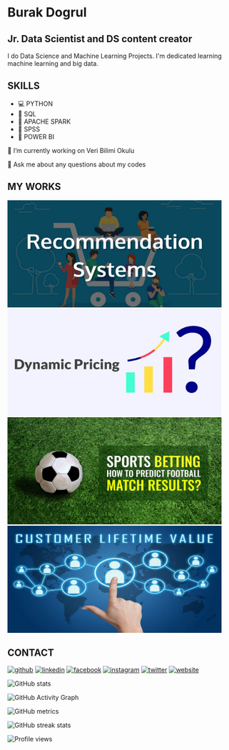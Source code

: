 # Burak Dogrul
## Jr. Data Scientist and DS content creator

I do Data Science and Machine Learning Projects. I'm dedicated learning machine learning and big data.


## SKILLS
* 💻 PYTHON
* 💾 SQL
* 🎯 APACHE SPARK
* 🔑 SPSS
* 🔎 POWER BI


🔭 I’m currently working on Veri Bilimi Okulu 

💬 Ask me about any questions about my codes 

## MY WORKS

[<img src='https://github.com/burakdogrul/burakdogrul/blob/main/recsys.jpeg' height='240' width='480'>](https://github.com/burakdogrul/Overview-of-Recommender-Systems-And-Implementations)
[<img src='https://github.com/burakdogrul/burakdogrul/blob/main/dynamic-pricing.jpg' height='240' width='480'>](https://github.com/burakdogrul/dynamic_pricing)
[<img src='https://github.com/burakdogrul/burakdogrul/blob/main/pred.jpg' height='240' width='480'>](https://github.com/burakdogrul/Predict_LiveMatch_Score)
[<img src='https://github.com/burakdogrul/burakdogrul/blob/main/cltv.webp' height='240' width='480'>](https://github.com/burakdogrul/cltv_via_bg-nbd-gammagamma)


## CONTACT

[<img src='https://cdn.jsdelivr.net/npm/simple-icons@3.0.1/icons/github.svg' alt='github' height='40'>](https://github.com/burakdogrul)  [<img src='https://cdn.jsdelivr.net/npm/simple-icons@3.0.1/icons/linkedin.svg' alt='linkedin' height='40'>](https://www.linkedin.com/in/burakdogrul/)  [<img src='https://cdn.jsdelivr.net/npm/simple-icons@3.0.1/icons/facebook.svg' alt='facebook' height='40'>](https://www.facebook.com/burakdogrul92/)  [<img src='https://cdn.jsdelivr.net/npm/simple-icons@3.0.1/icons/instagram.svg' alt='instagram' height='40'>](https://www.instagram.com/burakdogrul/)  [<img src='https://cdn.jsdelivr.net/npm/simple-icons@3.0.1/icons/twitter.svg' alt='twitter' height='40'>](https://twitter.com/ikibirsekiz)  [<img src='https://cdn.jsdelivr.net/npm/simple-icons@3.0.1/icons/icloud.svg' alt='website' height='40'>](www.burakdogrul.com)  

![GitHub stats](https://github-readme-stats.vercel.app/api?username=burakdogrul&show_icons=true)  

![GitHub Activity Graph](https://activity-graph.herokuapp.com/graph?username=burakdogrul)  

![GitHub metrics](https://metrics.lecoq.io/burakdogrul)  

![GitHub streak stats](https://github-readme-streak-stats.herokuapp.com/?user=burakdogrul)  

![Profile views](https://gpvc.arturio.dev/burakdogrul)  
